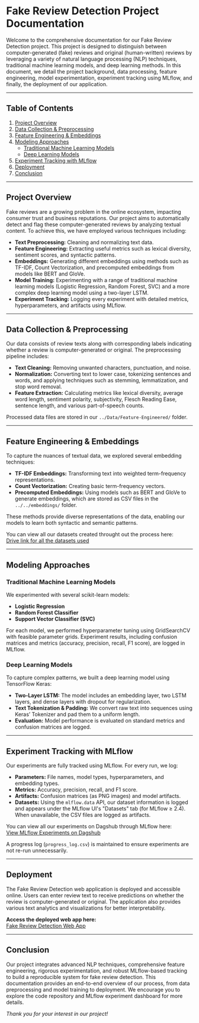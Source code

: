 # Fake Review Detection Project Documentation

Welcome to the comprehensive documentation for our Fake Review Detection project. This project is designed to distinguish between computer-generated (fake) reviews and original (human-written) reviews by leveraging a variety of natural language processing (NLP) techniques, traditional machine learning models, and deep learning methods. In this document, we detail the project background, data processing, feature engineering, model experimentation, experiment tracking using MLflow, and finally, the deployment of our application.

---

## Table of Contents

1. [Project Overview](#project-overview)
2. [Data Collection & Preprocessing](#data-collection--preprocessing)
3. [Feature Engineering & Embeddings](#feature-engineering--embeddings)
4. [Modeling Approaches](#modeling-approaches)
   - [Traditional Machine Learning Models](#traditional-machine-learning-models)
   - [Deep Learning Models](#deep-learning-models)
5. [Experiment Tracking with MLflow](#experiment-tracking-with-mlflow)
6. [Deployment](#deployment)
7. [Conclusion](#conclusion)

---

## Project Overview

Fake reviews are a growing problem in the online ecosystem, impacting consumer trust and business reputations. Our project aims to automatically detect and flag these computer-generated reviews by analyzing textual content. To achieve this, we have employed various techniques including:

- **Text Preprocessing:** Cleaning and normalizing text data.
- **Feature Engineering:** Extracting useful metrics such as lexical diversity, sentiment scores, and syntactic patterns.
- **Embeddings:** Generating different embeddings using methods such as TF-IDF, Count Vectorization, and precomputed embeddings from models like BERT and GloVe.
- **Model Training:** Experimenting with a range of traditional machine learning models (Logistic Regression, Random Forest, SVC) and a more complex deep learning model using a two-layer LSTM.
- **Experiment Tracking:** Logging every experiment with detailed metrics, hyperparameters, and artifacts using MLflow.

---

## Data Collection & Preprocessing

Our data consists of review texts along with corresponding labels indicating whether a review is computer-generated or original. The preprocessing pipeline includes:

- **Text Cleaning:** Removing unwanted characters, punctuation, and noise.
- **Normalization:** Converting text to lower case, tokenizing sentences and words, and applying techniques such as stemming, lemmatization, and stop word removal.
- **Feature Extraction:** Calculating metrics like lexical diversity, average word length, sentiment polarity, subjectivity, Flesch Reading Ease, sentence length, and various part-of-speech counts.

Processed data files are stored in our `../Data/Feature-Engineered/` folder.

---

## Feature Engineering & Embeddings

To capture the nuances of textual data, we explored several embedding techniques:

- **TF-IDF Embeddings:** Transforming text into weighted term-frequency representations.
- **Count Vectorization:** Creating basic term-frequency vectors.
- **Precomputed Embeddings:** Using models such as BERT and GloVe to generate embeddings, which are stored as CSV files in the `../../embeddings/` folder.

These methods provide diverse representations of the data, enabling our models to learn both syntactic and semantic patterns.

You can view all our datasets created throught out the process here:  
[Drive link for all the datasets used](https://drive.google.com/file/d/1DNBx44dBOd0kvqR-lWxq74RI5_hsP6pN/view?usp=drive_link)

---

## Modeling Approaches

### Traditional Machine Learning Models

We experimented with several scikit-learn models:

- **Logistic Regression**
- **Random Forest Classifier**
- **Support Vector Classifier (SVC)**

For each model, we performed hyperparameter tuning using GridSearchCV with feasible parameter grids. Experiment results, including confusion matrices and metrics (accuracy, precision, recall, F1 score), are logged in MLflow.

### Deep Learning Models

To capture complex patterns, we built a deep learning model using TensorFlow Keras:

- **Two-Layer LSTM:** The model includes an embedding layer, two LSTM layers, and dense layers with dropout for regularization.
- **Text Tokenization & Padding:** We convert raw text into sequences using Keras’ Tokenizer and pad them to a uniform length.
- **Evaluation:** Model performance is evaluated on standard metrics and confusion matrices are logged.

---

## Experiment Tracking with MLflow

Our experiments are fully tracked using MLflow. For every run, we log:

- **Parameters:** File names, model types, hyperparameters, and embedding types.
- **Metrics:** Accuracy, precision, recall, and F1 score.
- **Artifacts:** Confusion matrices (as PNG images) and model artifacts.
- **Datasets:** Using the `mlflow.data` API, our dataset information is logged and appears under the MLflow UI's "Datasets" tab (for MLflow ≥ 2.4). When unavailable, the CSV files are logged as artifacts.

You can view all our experiments on Dagshub through MLflow here:  
[View MLflow Experiments on Dagshub](https://dagshub.com/malhar.c.prajapati/my-first-repo.mlflow/)

A progress log (`progress_log.csv`) is maintained to ensure experiments are not re-run unnecessarily.

---

## Deployment

The Fake Review Detection web application is deployed and accessible online. Users can enter review text to receive predictions on whether the review is computer-generated or original. The application also provides various text analytics and visualizations for better interpretability.

**Access the deployed web app here:**  
[Fake Review Detection Web App](https://fake-review-detection-mkgwujmh2b6dzcgb6gka2r.streamlit.app/)

---

## Conclusion

Our project integrates advanced NLP techniques, comprehensive feature engineering, rigorous experimentation, and robust MLflow-based tracking to build a reproducible system for fake review detection. This documentation provides an end-to-end overview of our process, from data preprocessing and model training to deployment. We encourage you to explore the code repository and MLflow experiment dashboard for more details.

*Thank you for your interest in our project!*
